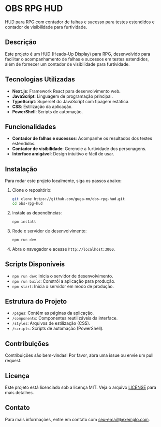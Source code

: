 # OBS RPG HUD

HUD para RPG com contador de falhas e sucesso para testes estendidos e contador de visibilidade para furtividade.

## Descrição

Este projeto é um HUD (Heads-Up Display) para RPG, desenvolvido para facilitar o acompanhamento de falhas e sucessos em testes estendidos, além de fornecer um contador de visibilidade para furtividade.

## Tecnologias Utilizadas

- **Next.js**: Framework React para desenvolvimento web.
- **JavaScript**: Linguagem de programação principal.
- **TypeScript**: Superset do JavaScript com tipagem estática.
- **CSS**: Estilização da aplicação.
- **PowerShell**: Scripts de automação.

## Funcionalidades

- **Contador de falhas e sucessos**: Acompanhe os resultados dos testes estendidos.
- **Contador de visibilidade**: Gerencie a furtividade dos personagens.
- **Interface amigável**: Design intuitivo e fácil de usar.

## Instalação

Para rodar este projeto localmente, siga os passos abaixo:

1. Clone o repositório:
    ```bash
    git clone https://github.com/guga-mm/obs-rpg-hud.git
    cd obs-rpg-hud
    ```

2. Instale as dependências:
    ```bash
    npm install
    ```

3. Rode o servidor de desenvolvimento:
    ```bash
    npm run dev
    ```

4. Abra o navegador e acesse `http://localhost:3000`.

## Scripts Disponíveis

- `npm run dev`: Inicia o servidor de desenvolvimento.
- `npm run build`: Constrói a aplicação para produção.
- `npm start`: Inicia o servidor em modo de produção.

## Estrutura do Projeto

- `/pages`: Contém as páginas da aplicação.
- `/components`: Componentes reutilizáveis da interface.
- `/styles`: Arquivos de estilização (CSS).
- `/scripts`: Scripts de automação (PowerShell).

## Contribuições

Contribuições são bem-vindas! Por favor, abra uma issue ou envie um pull request.

## Licença

Este projeto está licenciado sob a licença MIT. Veja o arquivo [LICENSE](LICENSE) para mais detalhes.

## Contato

Para mais informações, entre em contato com [seu-email@exemplo.com](mailto:seu-email@exemplo.com).
